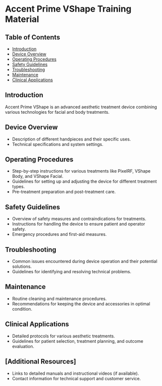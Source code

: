 # Accent Prime VShape Training Material

## Table of Contents
- [Introduction](#introduction)
- [Device Overview](#device-overview)
- [Operating Procedures](#operating-procedures)
- [Safety Guidelines](#safety-guidelines)
- [Troubleshooting](#troubleshooting)
- [Maintenance](#maintenance)
- [Clinical Applications](#clinical-applications)

## Introduction
Accent Prime VShape is an advanced aesthetic treatment device combining various technologies for facial and body treatments.

## Device Overview
- Description of different handpieces and their specific uses.
- Technical specifications and system settings.

## Operating Procedures
- Step-by-step instructions for various treatments like PixelRF, VShape Body, and VShape Facial.
- Guidelines for setting up and adjusting the device for different treatment types.
- Pre-treatment preparation and post-treatment care.

## Safety Guidelines
- Overview of safety measures and contraindications for treatments.
- Instructions for handling the device to ensure patient and operator safety.
- Emergency procedures and first-aid measures.

## Troubleshooting
- Common issues encountered during device operation and their potential solutions.
- Guidelines for identifying and resolving technical problems.

## Maintenance
- Routine cleaning and maintenance procedures.
- Recommendations for keeping the device and accessories in optimal condition.

## Clinical Applications
- Detailed protocols for various aesthetic treatments.
- Guidelines for patient selection, treatment planning, and outcome evaluation.

## [Additional Resources]
- Links to detailed manuals and instructional videos (if available).
- Contact information for technical support and customer service.
